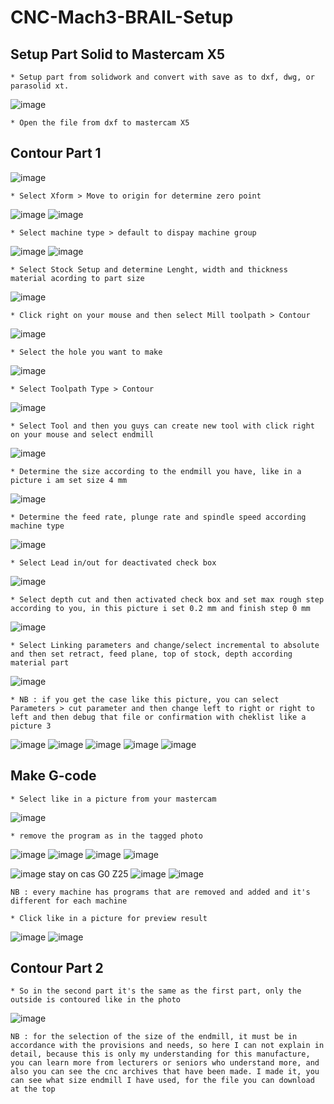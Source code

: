 # CNC-Mach3-BRAIL-Setup

## Setup Part Solid to Mastercam X5
```
* Setup part from solidwork and convert with save as to dxf, dwg, or parasolid xt.
```
![image](https://user-images.githubusercontent.com/97509777/149074474-7fa965d6-d57b-4cce-96fa-837053988031.png)
```
* Open the file from dxf to mastercam X5
```
## Contour Part 1
![image](https://user-images.githubusercontent.com/97509777/149075151-0d26460e-21b6-4885-a884-d9c4471ab592.png)
```
* Select Xform > Move to origin for determine zero point
```
![image](https://user-images.githubusercontent.com/97509777/149075324-38689c1c-f13a-4405-b43b-8cdb34800b9a.png)
![image](https://user-images.githubusercontent.com/97509777/149075428-3cdc2bdd-1679-4182-89df-762f9220a7d7.png)
```
* Select machine type > default to dispay machine group
```
![image](https://user-images.githubusercontent.com/97509777/149075538-70478245-7d12-4edd-9acc-b54c5b07328c.png)
![image](https://user-images.githubusercontent.com/97509777/149075627-5683fe53-acf6-4622-ab02-10b211023850.png)
```
* Select Stock Setup and determine Lenght, width and thickness material acording to part size
```
![image](https://user-images.githubusercontent.com/97509777/149075855-98ada61e-d93c-497f-8b0d-790de86a72a7.png)
```
* Click right on your mouse and then select Mill toolpath > Contour
```
![image](https://user-images.githubusercontent.com/97509777/149076333-157b73d6-ee06-4d7e-8b42-e3f95dc4b74f.png)
```
* Select the hole you want to make
```
![image](https://user-images.githubusercontent.com/97509777/149076546-f9d790f1-e394-4333-85e0-3d8cfdc46b20.png)
```
* Select Toolpath Type > Contour
```
![image](https://user-images.githubusercontent.com/97509777/149078092-47487b8d-2bae-4bce-915e-296bf97695d5.png)
```
* Select Tool and then you guys can create new tool with click right on your mouse and select endmill
```
![image](https://user-images.githubusercontent.com/97509777/149078353-cb56ae34-bd72-46c9-bd3d-998daef31e6a.png)
```
* Determine the size according to the endmill you have, like in a picture i am set size 4 mm
```
![image](https://user-images.githubusercontent.com/97509777/149081239-b0fa8ea2-b693-405f-94f0-e5a20e79dd57.png)
```
* Determine the feed rate, plunge rate and spindle speed according machine type
```
![image](https://user-images.githubusercontent.com/97509777/149081576-2c5387d7-cee2-423c-a437-1eb1d463cb1e.png)
```
* Select Lead in/out for deactivated check box
```
![image](https://user-images.githubusercontent.com/97509777/149082231-bd015c6d-4ef2-443d-ab77-5a0ec2752af0.png)
```
* Select depth cut and then activated check box and set max rough step according to you, in this picture i set 0.2 mm and finish step 0 mm
```
![image](https://user-images.githubusercontent.com/97509777/149082662-f859a30d-d3f2-4424-8029-b812dca46419.png)
```
* Select Linking parameters and change/select incremental to absolute and then set retract, feed plane, top of stock, depth according material part 
```
![image](https://user-images.githubusercontent.com/97509777/149083052-52a2b80c-47cf-451a-8301-34e0d0363b53.png)
```
* NB : if you get the case like this picture, you can select Parameters > cut parameter and then change left to right or right to left and then debug that file or confirmation with cheklist like a picture 3
```
![image](https://user-images.githubusercontent.com/97509777/149083527-a87ef33b-0555-46fc-9da7-e972eac93d29.png)
![image](https://user-images.githubusercontent.com/97509777/149083703-194963f3-8140-4b6d-842d-3b7fce173acc.png)
![image](https://user-images.githubusercontent.com/97509777/149085687-00a0126c-7985-4859-9a39-283b97dd95ca.png)
![image](https://user-images.githubusercontent.com/97509777/149084415-2e1aa217-cf4d-429c-8838-4ae6b44a085a.png)
![image](https://user-images.githubusercontent.com/97509777/149084428-004b406c-087a-43e4-a4b4-058119683318.png)

## Make G-code
```
* Select like in a picture from your mastercam
```
![image](https://user-images.githubusercontent.com/97509777/149085852-a9e0feb8-30cf-4458-b8c7-af663dd299d4.png)
```
* remove the program as in the tagged photo
```
![image](https://user-images.githubusercontent.com/97509777/149086093-3af162ea-3a61-4ea6-87f6-113316b0d06d.png)
![image](https://user-images.githubusercontent.com/97509777/149086134-310f61fa-c768-425b-b722-2e2551984118.png)
![image](https://user-images.githubusercontent.com/97509777/149086174-6698bf3f-7750-4a7f-a238-6f00eb40eb50.png)
![image](https://user-images.githubusercontent.com/97509777/149086223-fa0486ac-f79b-4e63-897f-48b4e3fbf0e4.png)

![image](https://user-images.githubusercontent.com/97509777/149086273-9fa855de-f0f9-400c-88cc-4841b90415e3.png)
stay on cas G0 Z25
![image](https://user-images.githubusercontent.com/97509777/149086310-f953fc89-e550-4638-a3a2-5b64a24ca7d0.png)
![image](https://user-images.githubusercontent.com/97509777/149086350-ad9df2d9-c912-43c4-b973-c023f99cdde9.png)

```
NB : every machine has programs that are removed and added and it's different for each machine
```
```
* Click like in a picture for preview result
```
![image](https://user-images.githubusercontent.com/97509777/149089074-22605218-f240-4dae-93c8-7704f863e87f.png)
![image](https://user-images.githubusercontent.com/97509777/149089100-f2e0178c-09ae-4d27-b32e-c6d83e43e9ec.png)

## Contour Part 2 

```
* So in the second part it's the same as the first part, only the outside is contoured like in the photo
```
![image](https://user-images.githubusercontent.com/97509777/149089933-2661479a-bf1d-4fa5-9d34-5a4cafc7e52b.png)
```
NB : for the selection of the size of the endmill, it must be in accordance with the provisions and needs, so here I can not explain in detail, because this is only my understanding for this manufacture, you can learn more from lecturers or seniors who understand more, and also you can see the cnc archives that have been made. I made it, you can see what size endmill I have used, for the file you can download at the top
```


















